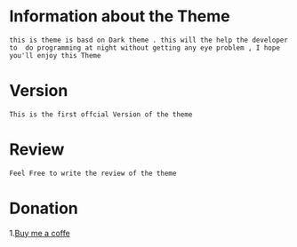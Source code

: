 
# Information about the Theme 
    this is theme is basd on Dark theme . this will the help the developer to  do programming at night without getting any eye problem , I hope you'll enjoy this Theme 

# Version 
    This is the first offcial Version of the theme 
# Review 
    Feel Free to write the review of the theme
# Donation 
1.[Buy me a coffe](https://www.buymeacoffee.com/Deadshot0x7/semicolon-py)
